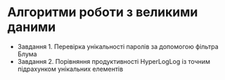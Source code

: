 # Алгоритми роботи з великими даними

- Завдання 1. Перевірка унікальності паролів за допомогою фільтра Блума
- Завдання 2. Порівняння продуктивності HyperLogLog із точним підрахунком унікальних елементів
